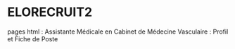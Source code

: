 # ELORECRUIT2
pages html : Assistante Médicale en Cabinet de Médecine Vasculaire : Profil et Fiche de Poste
